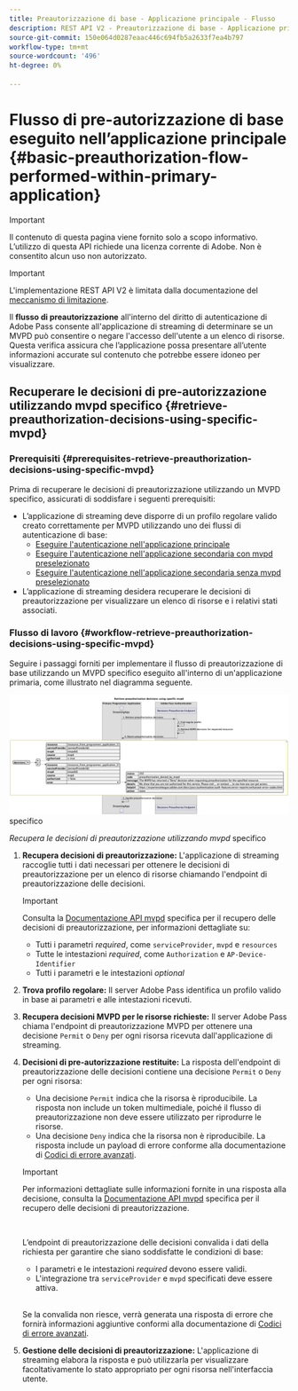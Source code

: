 ```yaml
---
title: Preautorizzazione di base - Applicazione principale - Flusso
description: REST API V2 - Preautorizzazione di base - Applicazione principale - Flusso
source-git-commit: 150e064d0287eaac446c694fb5a2633f7ea4b797
workflow-type: tm+mt
source-wordcount: '496'
ht-degree: 0%

---
```



# Flusso di pre-autorizzazione di base eseguito nell’applicazione principale {#basic-preauthorization-flow-performed-within-primary-application}

>[!IMPORTANT]
>
> Il contenuto di questa pagina viene fornito solo a scopo informativo. L’utilizzo di questa API richiede una licenza corrente di Adobe. Non è consentito alcun uso non autorizzato.

>[!IMPORTANT]
>
> L&#39;implementazione REST API V2 è limitata dalla documentazione del [meccanismo di limitazione](/help/authentication/throttling-mechanism.md).

Il **flusso di preautorizzazione** all&#39;interno del diritto di autenticazione di Adobe Pass consente all&#39;applicazione di streaming di determinare se un MVPD può consentire o negare l&#39;accesso dell&#39;utente a un elenco di risorse. Questa verifica assicura che l’applicazione possa presentare all’utente informazioni accurate sul contenuto che potrebbe essere idoneo per visualizzare.

## Recuperare le decisioni di pre-autorizzazione utilizzando mvpd specifico {#retrieve-preauthorization-decisions-using-specific-mvpd}

### Prerequisiti {#prerequisites-retrieve-preauthorization-decisions-using-specific-mvpd}

Prima di recuperare le decisioni di preautorizzazione utilizzando un MVPD specifico, assicurati di soddisfare i seguenti prerequisiti:

* L’applicazione di streaming deve disporre di un profilo regolare valido creato correttamente per MVPD utilizzando uno dei flussi di autenticazione di base:
   * [Eseguire l&#39;autenticazione nell&#39;applicazione principale](./rest-api-v2-basic-authentication-primary-application-flow.md)
   * [Eseguire l&#39;autenticazione nell&#39;applicazione secondaria con mvpd preselezionato](./rest-api-v2-basic-authentication-secondary-application-flow.md)
   * [Eseguire l&#39;autenticazione nell&#39;applicazione secondaria senza mvpd preselezionato](./rest-api-v2-basic-authentication-secondary-application-flow.md)
* L’applicazione di streaming desidera recuperare le decisioni di preautorizzazione per visualizzare un elenco di risorse e i relativi stati associati.

### Flusso di lavoro {#workflow-retrieve-preauthorization-decisions-using-specific-mvpd}

Seguire i passaggi forniti per implementare il flusso di preautorizzazione di base utilizzando un MVPD specifico eseguito all&#39;interno di un&#39;applicazione primaria, come illustrato nel diagramma seguente.

![Recupera le decisioni di preautorizzazione utilizzando mvpd](../../../assets/rest-api-v2/flows/basic-access-flows/rest-api-v2-retrieve-preauthorization-decisions-within-primary-application-using-specific-mvpd.png) specifico

*Recupera le decisioni di preautorizzazione utilizzando mvpd* specifico

1. **Recupera decisioni di preautorizzazione:** L&#39;applicazione di streaming raccoglie tutti i dati necessari per ottenere le decisioni di preautorizzazione per un elenco di risorse chiamando l&#39;endpoint di preautorizzazione delle decisioni.

   >[!IMPORTANT]
   >
   > Consulta la [Documentazione API mvpd](../../apis/decisions-apis/rest-api-v2-decisions-apis-retrieve-preauthorization-decisions-using-specific-mvpd.md) specifica per il recupero delle decisioni di preautorizzazione, per informazioni dettagliate su:
   >
   > * Tutti i parametri _required_, come `serviceProvider`, `mvpd` e `resources`
   > * Tutte le intestazioni _required_, come `Authorization` e `AP-Device-Identifier`
   > * Tutti i parametri e le intestazioni _optional_

1. **Trova profilo regolare:** Il server Adobe Pass identifica un profilo valido in base ai parametri e alle intestazioni ricevuti.

1. **Recupera decisioni MVPD per le risorse richieste:** Il server Adobe Pass chiama l&#39;endpoint di preautorizzazione MVPD per ottenere una decisione `Permit` o `Deny` per ogni risorsa ricevuta dall&#39;applicazione di streaming.

1. **Decisioni di pre-autorizzazione restituite:** La risposta dell&#39;endpoint di preautorizzazione delle decisioni contiene una decisione `Permit` o `Deny` per ogni risorsa:
   * Una decisione `Permit` indica che la risorsa è riproducibile. La risposta non include un token multimediale, poiché il flusso di preautorizzazione non deve essere utilizzato per riprodurre le risorse.
   * Una decisione `Deny` indica che la risorsa non è riproducibile. La risposta include un payload di errore conforme alla documentazione di [Codici di errore avanzati](../../../enhanced-error-codes.md).

   >[!IMPORTANT]
   >
   > Per informazioni dettagliate sulle informazioni fornite in una risposta alla decisione, consulta la [Documentazione API mvpd](../../apis/decisions-apis/rest-api-v2-decisions-apis-retrieve-preauthorization-decisions-using-specific-mvpd.md) specifica per il recupero delle decisioni di preautorizzazione.
   > 
   > <br/>
   > 
   > L’endpoint di preautorizzazione delle decisioni convalida i dati della richiesta per garantire che siano soddisfatte le condizioni di base:
   >
   > * I parametri e le intestazioni _required_ devono essere validi.
   > * L&#39;integrazione tra `serviceProvider` e `mvpd` specificati deve essere attiva.
   >
   > <br/>
   > 
   > Se la convalida non riesce, verrà generata una risposta di errore che fornirà informazioni aggiuntive conformi alla documentazione di [Codici di errore avanzati](../../../enhanced-error-codes.md).

1. **Gestione delle decisioni di preautorizzazione:** L&#39;applicazione di streaming elabora la risposta e può utilizzarla per visualizzare facoltativamente lo stato appropriato per ogni risorsa nell&#39;interfaccia utente.
